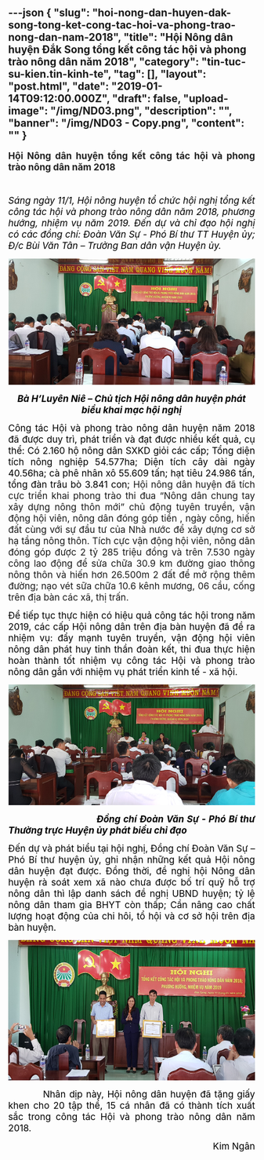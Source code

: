 ---json
{
    "slug": "hoi-nong-dan-huyen-dak-song-tong-ket-cong-tac-hoi-va-phong-trao-nong-dan-nam-2018",
    "title": "Hội Nông dân huyện Đắk Song tổng kết công tác hội và phong trào nông dân năm 2018",
    "category": "tin-tuc-su-kien.tin-kinh-te",
    "tag": [],
    "layout": "post.html",
    "date": "2019-01-14T09:12:00.000Z",
    "draft": false,
    "upload-image": "/img/ND03.png",
    "description": "",
    "banner": "/img/ND03 - Copy.png",
    "__content__": ""
}
---
<p style="text-align:justify"><strong><span style="font-size:14.0pt"><span style="color:#222222">Hội N&ocirc;ng d&acirc;n huyện tổng kết c&ocirc;ng t&aacute;c hội v&agrave; phong tr&agrave;o n&ocirc;ng d&acirc;n năm 2018</span></span></strong></p>

<p style="text-align:justify">&nbsp;</p>

<p style="text-align:justify"><em><span style="font-size:14.0pt"><span style="color:black">S&aacute;ng ng&agrave;y 11/1, Hội n&ocirc;ng huyện tổ chức hội nghị tổng kết c&ocirc;ng t&aacute;c hội v&agrave; phong tr&agrave;o n&ocirc;ng d&acirc;n năm 2018, phương hướng, nhiệm vụ năm 2019. Đến dự v&agrave; chỉ đạo hội nghị c&oacute; c&aacute;c đồng ch&iacute;: Đo&agrave;n Văn Sự - Ph&oacute; B&iacute; thư TT Huyện ủy; Đ/c B&ugrave;i Văn T&acirc;n &ndash; Trưởng Ban d&acirc;n vận Huyện ủy.</span></span></em></p>

<p style="text-align:justify"><img alt="" src="/img/ND01.png" /></p>

<p style="text-align:center"><strong><em><span style="font-size:14.0pt"><span style="color:black">B&agrave; H&rsquo;Luy&ecirc;n Ni&ecirc; &ndash; Chủ tịch Hội n&ocirc;ng d&acirc;n huyện ph&aacute;t biểu khai mạc hội nghị</span></span></em></strong></p>

<p style="text-align:justify"><span style="font-size:14.0pt"><span style="color:black">C&ocirc;ng t&aacute;c Hội v&agrave; phong tr&agrave;o n&ocirc;ng d&acirc;n huyện năm 2018 đ&atilde; được duy tr&igrave;, ph&aacute;t triển v&agrave; đạt được nhiều kết quả, cụ thể: C&oacute; 2.160 hộ n&ocirc;ng d&acirc;n SXKD giỏi c&aacute;c cấp; Tổng diện t&iacute;ch n&ocirc;ng nghiệp 54.577ha; Diện t&iacute;ch c&acirc;y d&agrave;i ng&agrave;y 40.56ha; c&agrave; ph&ecirc; nh&acirc;n x&ocirc; 55.609 tấn; hạt ti&ecirc;u 24.986 tấn, tổng đ&agrave;n tr&acirc;u b&ograve; 3.841 con;</span></span><span style="font-size:14.0pt"> Hội n&ocirc;ng d&acirc;n huyện đ&atilde; t&iacute;ch cực triển khai phong tr&agrave;o thi đua &ldquo;N&ocirc;ng d&acirc;n chung tay x&acirc;y dựng n&ocirc;ng th&ocirc;n mới&rdquo; chủ động tuy&ecirc;n truyền, vận động hội vi&ecirc;n, n&ocirc;ng d&acirc;n đ&oacute;ng g&oacute;p tiền , ng&agrave;y c&ocirc;ng, hiến đất c&ugrave;ng với sự đầu tư của Nh&agrave; nước để x&acirc;y dựng cơ sở hạ tầng n&ocirc;ng th&ocirc;n. T&iacute;ch cực vận động hội vi&ecirc;n, n&ocirc;ng d&acirc;n đ&oacute;ng g&oacute;p được 2 tỷ 285 triệu đồng v&agrave; tr&ecirc;n 7.530 ng&agrave;y c&ocirc;ng lao động để sửa chữa 30.9 km đường giao th&ocirc;ng n&ocirc;ng th&ocirc;n v&agrave; hiến hơn 26.500m 2 đất để mở rộng th&ecirc;m đường; nạo v&eacute;t sữa chữa 10.6 k&ecirc;nh mương, 06 cầu, cống tr&ecirc;n địa b&agrave;n c&aacute;c x&atilde;, thị trấn. </span></p>

<p style="text-align:justify"><span style="font-size:14.0pt"><span style="color:black">Để tiếp tục thực hiện c&oacute; hiệu quả c&ocirc;ng t&aacute;c hội trong năm 2019, c&aacute;c cấp Hội n&ocirc;ng d&acirc;n tr&ecirc;n địa b&agrave;n huyện đ&atilde; đề ra nhiệm vụ: đẩy mạnh tuy&ecirc;n truyền, vận động hội vi&ecirc;n n&ocirc;ng d&acirc;n ph&aacute;t huy tinh thần đo&agrave;n kết, thi đua thực hiện ho&agrave;n th&agrave;nh tốt nhiệm vụ c&ocirc;ng t&aacute;c Hội v&agrave; phong tr&agrave;o n&ocirc;ng d&acirc;n gắn với nhiệm vụ ph&aacute;t triển kinh tế - x&atilde; hội.</span></span></p>

<p style="text-align:justify"><img alt="" src="/img/ND02.png" /></p>

<p style="text-align:justify"><strong><em><span style="font-size:14.0pt"><span style="color:black">&nbsp;&nbsp;&nbsp;&nbsp;&nbsp;&nbsp;&nbsp;&nbsp;&nbsp;&nbsp;&nbsp;&nbsp;&nbsp;&nbsp;&nbsp;&nbsp;&nbsp;&nbsp;&nbsp;&nbsp;&nbsp;&nbsp;&nbsp;&nbsp;&nbsp;&nbsp;&nbsp;&nbsp;&nbsp;&nbsp;&nbsp; Đồng ch&iacute; Đo&agrave;n Văn Sự - Ph&oacute; B&iacute; thư Thường trực Huyện ủy ph&aacute;t biểu chỉ đạo</span></span></em></strong></p>

<p style="text-align:justify"><span style="font-size:14.0pt"><span style="color:black">Đến dự v&agrave; ph&aacute;t biểu tại hội nghị, Đồng ch&iacute; Đo&agrave;n Văn Sự &ndash; Ph&oacute; B&iacute; thư huyện ủy, ghi nhận những kết quả Hội n&ocirc;ng d&acirc;n huyện đạt được. Đồng thời, đề nghị hội N&ocirc;ng d&acirc;n huyện r&agrave; so&aacute;t xem x&atilde; n&agrave;o chưa được bố tr&iacute; quỹ hỗ trợ n&ocirc;ng d&acirc;n th&igrave; lập danh s&aacute;ch đề nghị UBND huyện; tỷ lệ n&ocirc;ng d&acirc;n tham gia BHYT c&ograve;n thấp; Cần n&acirc;ng cao chất lượng hoạt động của chi h&ocirc;i, tổ hội v&agrave; cơ sở hội tr&ecirc;n địa b&agrave;n huyện.</span></span></p>

<p style="text-align:justify"><img alt="" src="/img/ND03.png" /></p>

<p style="text-align:justify"><span style="font-size:14.0pt"><span style="color:black">&nbsp;&nbsp;&nbsp;&nbsp;&nbsp;&nbsp;&nbsp;&nbsp;&nbsp; Nh&acirc;n dịp n&agrave;y, Hội n&ocirc;ng d&acirc;n huyện đ&atilde; tặng giấy khen cho 20 tập thể, 15 c&aacute; nh&acirc;n đ&atilde; c&oacute; th&agrave;nh t&iacute;ch xuất sắc trong c&ocirc;ng t&aacute;c Hội v&agrave; phong tr&agrave;o n&ocirc;ng d&acirc;n năm 2018.</span></span></p>

<p style="text-align:right"><span style="font-size:14.0pt"><span style="color:black">Kim Ng&acirc;n</span></span></p>

<p style="margin-left:0in; margin-right:0in; text-align:justify">&nbsp;</p>

<p style="text-align:justify">&nbsp;</p>

<p style="text-align:justify">&nbsp;</p>
